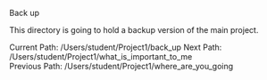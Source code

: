 Back up

This directory is going to hold a backup version of the main project.

Current Path: /Users/student/Project1/back_up
Next Path: /Users/student/Project1/what_is_important_to_me                     
Previous Path: /Users/student/Project1/where_are_you_going
